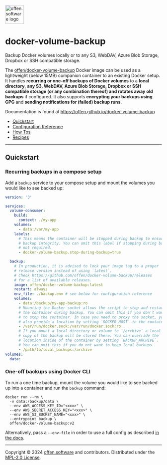 <a href="https://www.offen.software/">
    <img src="https://offen.github.io/press-kit/avatars/avatar-OS-header.svg" alt="offen.software logo" title="offen.software" width="60px"/>
</a>

# docker-volume-backup

Backup Docker volumes locally or to any S3, WebDAV, Azure Blob Storage, Dropbox or SSH compatible storage.

The [offen/docker-volume-backup](https://hub.docker.com/r/offen/docker-volume-backup) Docker image can be used as a lightweight (below 15MB) companion container to an existing Docker setup.
It handles __recurring or one-off backups of Docker volumes__ to a __local directory__, __any S3, WebDAV, Azure Blob Storage, Dropbox or SSH compatible storage (or any combination thereof) and rotates away old backups__ if configured. It also supports __encrypting your backups using GPG__ and __sending notifications for (failed) backup runs__.

Documentation is found at <https://offen.github.io/docker-volume-backup>
  - [Quickstart](https://offen.github.io/docker-volume-backup)
  - [Configuration Reference](https://offen.github.io/docker-volume-backup/reference/)
  - [How Tos](https://offen.github.io/docker-volume-backup/how-tos/)
  - [Recipes](https://offen.github.io/docker-volume-backup/recipes/)

---

## Quickstart

### Recurring backups in a compose setup

Add a `backup` service to your compose setup and mount the volumes you would like to see backed up:

```yml
version: '3'

services:
  volume-consumer:
    build:
      context: ./my-app
    volumes:
      - data:/var/my-app
    labels:
      # This means the container will be stopped during backup to ensure
      # backup integrity. You can omit this label if stopping during backup
      # not required.
      - docker-volume-backup.stop-during-backup=true

  backup:
    # In production, it is advised to lock your image tag to a proper
    # release version instead of using `latest`.
    # Check https://github.com/offen/docker-volume-backup/releases
    # for a list of available releases.
    image: offen/docker-volume-backup:latest
    restart: always
    env_file: ./backup.env # see below for configuration reference
    volumes:
      - data:/backup/my-app-backup:ro
      # Mounting the Docker socket allows the script to stop and restart
      # the container during backup. You can omit this if you don't want
      # to stop the container. In case you need to proxy the socket, you can
      # also provide a location by setting `DOCKER_HOST` in the container
      - /var/run/docker.sock:/var/run/docker.sock:ro
      # If you mount a local directory or volume to `/archive` a local
      # copy of the backup will be stored there. You can override the
      # location inside of the container by setting `BACKUP_ARCHIVE`.
      # You can omit this if you do not want to keep local backups.
      - /path/to/local_backups:/archive
volumes:
  data:
```

### One-off backups using Docker CLI

To run a one time backup, mount the volume you would like to see backed up into a container and run the `backup` command:

```console
docker run --rm \
  -v data:/backup/data \
  --env AWS_ACCESS_KEY_ID="<xxx>" \
  --env AWS_SECRET_ACCESS_KEY="<xxx>" \
  --env AWS_S3_BUCKET_NAME="<xxx>" \
  --entrypoint backup \
  offen/docker-volume-backup:v2
```

Alternatively, pass a `--env-file` in order to use a full config as described [in the docs](https://offen.github.io/docker-volume-backup/reference/).

---

Copyright &copy; 2024 <a target="_blank" href="https://www.offen.software">offen.software</a> and contributors.
Distributed under the <a href="https://github.com/offen/docker-volume-backup/tree/main/LICENSE">MPL-2.0 License</a>.

